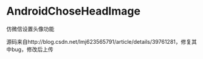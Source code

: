 # AndroidChoseHeadImage
仿微信设置头像功能

源码来自http://blog.csdn.net/lmj623565791/article/details/39761281，修复其中bug，修改后上传
